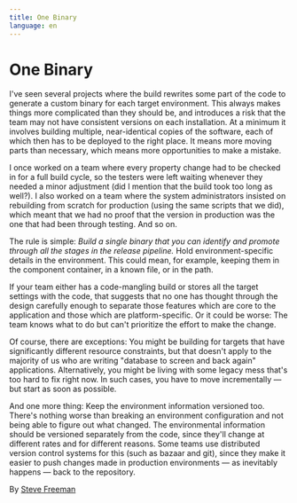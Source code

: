 ```yaml
---
title: One Binary
language: en
---
```


# One Binary

I've seen several projects where the build rewrites some part of the code to generate a custom binary for each target environment. This always makes things more complicated than they should be, and introduces a risk that the team may not have consistent versions on each installation. At a minimum it involves building multiple, near-identical copies of the software, each of which then has to be deployed to the right place. It means more moving parts than necessary, which means more opportunities to make a mistake.

I once worked on a team where every property change had to be checked in for a full build cycle, so the testers were left waiting whenever they needed a minor adjustment (did I mention that the build took too long as well?). I also worked on a team where the system administrators insisted on rebuilding from scratch for production (using the same scripts that we did), which meant that we had no proof that the version in production was the one that had been through testing. And so on.

The rule is simple: *Build a single binary that you can identify and promote through all the stages in the release pipeline.* Hold environment-specific details in the environment. This could mean, for example, keeping them in the component container, in a known file, or in the path.

If your team either has a code-mangling build or stores all the target settings with the code, that suggests that no one has thought through the design carefully enough to separate those features which are core to the application and those which are platform-specific. Or it could be worse: The team knows what to do but can't prioritize the effort to make the change.

Of course, there are exceptions: You might be building for targets that have significantly different resource constraints, but that doesn't apply to the majority of us who are writing "database to screen and back again" applications. Alternatively, you might be living with some legacy mess that's too hard to fix right now. In such cases, you have to move incrementally — but start as soon as possible.

And one more thing: Keep the environment information versioned too. There's nothing worse than breaking an environment configuration and not being able to figure out what changed. The environmental information should be versioned separately from the code, since they'll change at different rates and for different reasons. Some teams use distributed version control systems for this (such as bazaar and git), since they make it easier to push changes made in production environments — as inevitably happens — back to the repository.

By [Steve Freeman](http://programmer.97things.oreilly.com/wiki/index.php/Steve_Freeman)